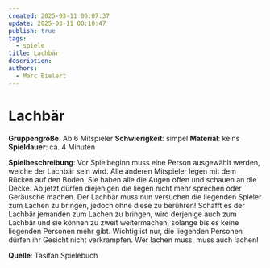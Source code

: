 ```yaml
---
created: 2025-03-11 00:07:37
update: 2025-03-11 00:10:47
publish: true
tags:
  - spiele
title: Lachbär
description: 
authors:
  - Marc Bielert
---
```


# Lachbär

**Gruppengröße**: Ab 6 Mitspieler
**Schwierigkeit**: simpel
**Material**: keins
**Spieldauer**: ca. 4 Minuten

**Spielbeschreibung**:
Vor Spielbeginn muss eine Person ausgewählt werden, welche der Lachbär sein wird. Alle anderen Mitspieler legen mit dem Rücken auf den Boden. Sie haben alle die Augen offen und schauen an die Decke. Ab jetzt dürfen diejenigen die liegen nicht mehr sprechen oder Geräusche machen. Der Lachbär muss nun versuchen die liegenden Spieler zum Lachen zu bringen, jedoch ohne diese zu berühren! Schafft es der Lachbär jemanden zum Lachen zu bringen, wird derjenige auch zum Lachbär und sie können zu zweit weitermachen, solange bis es keine liegenden Personen mehr gibt. Wichtig ist nur, die liegenden Personen dürfen ihr Gesicht nicht verkrampfen. Wer lachen muss, muss auch lachen!

**Quelle**:
Tasifan Spielebuch